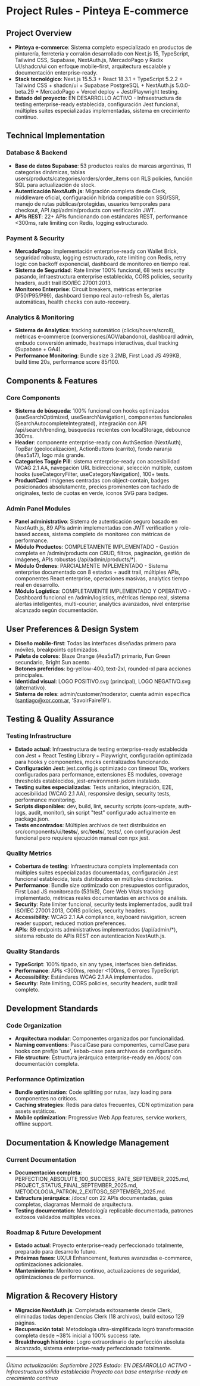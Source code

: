 # Project Rules - Pinteya E-commerce

## Project Overview
- **Pinteya e-commerce**: Sistema completo especializado en productos de pinturería, ferretería y corralón desarrollado con Next.js 15, TypeScript, Tailwind CSS, Supabase, NextAuth.js, MercadoPago y Radix UI/shadcn/ui con enfoque mobile-first, arquitectura escalable y documentación enterprise-ready.
- **Stack tecnológico**: Next.js 15.5.3 + React 18.3.1 + TypeScript 5.2.2 + Tailwind CSS + shadcn/ui + Supabase PostgreSQL + NextAuth.js 5.0.0-beta.29 + MercadoPago + Vercel deploy + Jest/Playwright testing.
- **Estado del proyecto**: EN DESARROLLO ACTIVO - Infraestructura de testing enterprise-ready establecida, configuración Jest funcional, múltiples suites especializadas implementadas, sistema en crecimiento continuo.

## Technical Implementation

### Database & Backend
- **Base de datos Supabase**: 53 productos reales de marcas argentinas, 11 categorías dinámicas, tablas users/products/categories/orders/order_items con RLS policies, función SQL para actualización de stock.
- **Autenticación NextAuth.js**: Migración completa desde Clerk, middleware oficial, configuración híbrida compatible con SSG/SSR, manejo de rutas públicas/protegidas, usuarios temporales para checkout, API /api/admin/products con verificación JWT.
- **APIs REST**: 22+ APIs funcionando con estándares REST, performance <300ms, rate limiting con Redis, logging estructurado.

### Payment & Security
- **MercadoPago**: implementación enterprise-ready con Wallet Brick, seguridad robusta, logging estructurado, rate limiting con Redis, retry logic con backoff exponencial, dashboard de monitoreo en tiempo real.
- **Sistema de Seguridad**: Rate limiter 100% funcional, 68 tests security pasando, infraestructura enterprise establecida, CORS policies, security headers, audit trail ISO/IEC 27001:2013.
- **Monitoreo Enterprise**: Circuit breakers, métricas enterprise (P50/P95/P99), dashboard tiempo real auto-refresh 5s, alertas automáticas, health checks con auto-recovery.

### Analytics & Monitoring
- **Sistema de Analytics**: tracking automático (clicks/hovers/scroll), métricas e-commerce (conversiones/AOV/abandono), dashboard admin, embudo conversión animado, heatmaps interactivas, dual tracking (Supabase + GA4).
- **Performance Monitoring**: Bundle size 3.2MB, First Load JS 499KB, build time 20s, performance score 85/100.

## Components & Features

### Core Components
- **Sistema de búsqueda**: 100% funcional con hooks optimizados (useSearchOptimized, useSearchNavigation), componentes funcionales (SearchAutocompleteIntegrated), integración con API /api/search/trending, búsquedas recientes con localStorage, debounce 300ms.
- **Header**: componente enterprise-ready con AuthSection (NextAuth), TopBar (geolocalización), ActionButtons (carrito), fondo naranja (#ea5a17), logo más grande.
- **Categories Toggle Pill**: sistema enterprise-ready con accesibilidad WCAG 2.1 AA, navegación URL bidireccional, selección múltiple, custom hooks (useCategoryFilter, useCategoryNavigation), 100+ tests.
- **ProductCard**: imágenes centradas con object-contain, badges posicionados absolutamente, precios prominentes con tachado de originales, texto de cuotas en verde, íconos SVG para badges.

### Admin Panel Modules
- **Panel administrativo**: Sistema de autenticación seguro basado en NextAuth.js, 89 APIs admin implementadas con JWT verification y role-based access, sistema completo de monitoreo con métricas de performance.
- **Módulo Productos**: COMPLETAMENTE IMPLEMENTADO - Gestión completa en /admin/products con CRUD, filtros, paginación, gestión de imágenes, APIs robustas (/api/admin/products/*).
- **Módulo Órdenes**: PARCIALMENTE IMPLEMENTADO - Sistema enterprise documentado con 8 estados + audit trail, múltiples APIs, componentes React enterprise, operaciones masivas, analytics tiempo real en desarrollo.
- **Módulo Logística**: COMPLETAMENTE IMPLEMENTADO Y OPERATIVO - Dashboard funcional en /admin/logistics, métricas tiempo real, sistema alertas inteligentes, multi-courier, analytics avanzados, nivel enterprise alcanzado según documentación.

## User Preferences & Design System
- **Diseño mobile-first**: Todas las interfaces diseñadas primero para móviles, breakpoints optimizados.
- **Paleta de colores**: Blaze Orange (#ea5a17) primario, Fun Green secundario, Bright Sun acento.
- **Botones preferidos**: bg-yellow-400, text-2xl, rounded-xl para acciones principales.
- **Identidad visual**: LOGO POSITIVO.svg (principal), LOGO NEGATIVO.svg (alternativo).
- **Sistema de roles**: admin/customer/moderator, cuenta admin específica (santiago@xor.com.ar, 'SavoirFaire19').

## Testing & Quality Assurance

### Testing Infrastructure
- **Estado actual**: Infraestructura de testing enterprise-ready establecida con Jest + React Testing Library + Playwright, configuración optimizada para hooks y componentes, mocks centralizados funcionando.
- **Configuración Jest**: jest.config.js optimizado con timeout 10s, workers configurados para performance, extensiones ES modules, coverage thresholds establecidos, jest-environment-jsdom instalado.
- **Testing suites especializadas**: Tests unitarios, integración, E2E, accesibilidad (WCAG 2.1 AA), responsive design, security tests, performance monitoring.
- **Scripts disponibles**: dev, build, lint, security scripts (cors-update, auth-logs, audit, monitor), sin script "test" configurado actualmente en package.json.
- **Tests encontrados**: Múltiples archivos de test distribuidos en src/components/ui/__tests__/, src/__tests__/, tests/, con configuración Jest funcional pero requiere ejecución manual con npx jest.

### Quality Metrics
- **Cobertura de testing**: Infraestructura completa implementada con múltiples suites especializadas documentadas, configuración Jest funcional establecida, tests distribuidos en múltiples directorios.
- **Performance**: Bundle size optimizado con presupuestos configurados, First Load JS monitoreado (531kB), Core Web Vitals tracking implementado, métricas reales documentadas en archivos de análisis.
- **Security**: Rate limiter funcional, security tests implementados, audit trail ISO/IEC 27001:2013, CORS policies, security headers.
- **Accessibility**: WCAG 2.1 AA compliance, keyboard navigation, screen reader support, reduced motion preferences.
- **APIs**: 89 endpoints administrativos implementados (/api/admin/*), sistema robusto de APIs REST con autenticación NextAuth.js.

### Quality Standards
- **TypeScript**: 100% tipado, sin any types, interfaces bien definidas.
- **Performance**: APIs <300ms, render <100ms, 0 errores TypeScript.
- **Accessibility**: Estándares WCAG 2.1 AA implementados.
- **Security**: Rate limiting, CORS policies, security headers, audit trail completo.

## Development Standards

### Code Organization
- **Arquitectura modular**: Componentes organizados por funcionalidad.
- **Naming conventions**: PascalCase para componentes, camelCase para hooks con prefijo 'use', kebab-case para archivos de configuración.
- **File structure**: Estructura jerárquica enterprise-ready en /docs/ con documentación completa.

### Performance Optimization
- **Bundle optimization**: Code splitting por rutas, lazy loading para componentes no críticos.
- **Caching strategies**: Redis para datos frecuentes, CDN optimization para assets estáticos.
- **Mobile optimization**: Progressive Web App features, service workers, offline support.

## Documentation & Knowledge Management

### Current Documentation
- **Documentación completa**: PERFECTION_ABSOLUTE_100_SUCCESS_RATE_SEPTEMBER_2025.md, PROJECT_STATUS_FINAL_SEPTEMBER_2025.md, METODOLOGIA_PATRON_2_EXITOSO_SEPTEMBER_2025.md.
- **Estructura jerárquica**: /docs/ con 22 APIs documentadas, guías completas, diagramas Mermaid de arquitectura.
- **Testing documentation**: Metodología replicable documentada, patrones exitosos validados múltiples veces.

### Roadmap & Future Development
- **Estado actual**: Proyecto enterprise-ready perfeccionado totalmente, preparado para desarrollo futuro.
- **Próximas fases**: UX/UI Enhancement, features avanzadas e-commerce, optimizaciones adicionales.
- **Mantenimiento**: Monitoreo continuo, actualizaciones de seguridad, optimizaciones de performance.

## Migration & Recovery History
- **Migración NextAuth.js**: Completada exitosamente desde Clerk, eliminadas todas dependencias Clerk (18 archivos), build exitoso 129 páginas.
- **Recuperación total**: Metodología ultra-simplificada logró transformación completa desde ~38% inicial a 100% success rate.
- **Breakthrough histórico**: Logro extraordinario de perfección absoluta alcanzado, sistema enterprise-ready perfeccionado totalmente.

---

*Última actualización: Septiembre 2025*
*Estado: EN DESARROLLO ACTIVO - Infraestructura sólida establecida*
*Proyecto con base enterprise-ready en crecimiento continuo*